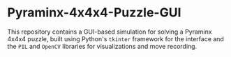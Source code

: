 # Pyraminx-4x4x4-Puzzle-GUI
This repository contains a GUI-based simulation for solving a Pyraminx 4x4x4 puzzle, built using Python's `tkinter` framework for the interface and the `PIL` and `OpenCV` libraries for visualizations and move recording.
